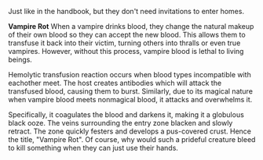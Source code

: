 Just like in the handbook, but they don't need invitations to enter homes.

**Vampire Rot**
When a vampire drinks blood, they change the natural makeup of their own blood so they can accept the new blood. This allows them to transfuse it back into their victim, turning others into thralls or even true vampires. However, without this process, vampire blood is lethal to living beings. 

Hemolytic transfusion reaction occurs when blood types incompatible with eachother meet. The host creates antibodies which will attack the transfused blood, causing them to burst. Similarly, due to its magical nature when vampire blood meets nonmagical blood, it attacks and overwhelms it.

Specifically, it coagulates the blood and darkens it, making it a globulous black ooze. The veins surrounding the entry zone blacken and slowly retract. The zone quickly festers and develops a pus-covered crust. Hence the title, "Vampire Rot". Of course, why would such a prideful creature bleed to kill something when they can just use their hands.